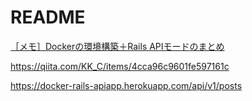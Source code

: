 # README

[［メモ］Dockerの環境構築＋Rails APIモードのまとめ](https://qiita.com/KK_C/items/4cca96c9601fe597161c)

https://qiita.com/KK_C/items/4cca96c9601fe597161c


https://docker-rails-apiapp.herokuapp.com/api/v1/posts
